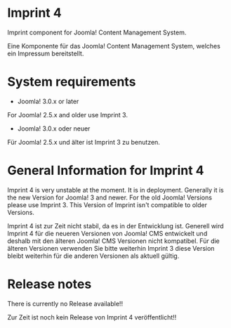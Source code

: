 Imprint 4
=======

Imprint component for Joomla! Content Management System.

Eine Komponente für das Joomla! Content Management System,
welches ein Impressum bereitstellt.

System requirements
===================

- Joomla! 3.0.x or later

For Joomla! 2.5.x and older use Imprint 3.

- Joomla! 3.0.x oder neuer

Für Joomla! 2.5.x und älter ist Imprint 3 zu benutzen.

General Information for Imprint 4
=================================

Imprint 4 is very unstable at the moment. It is in deployment. Generally
it is the new Version for Joomla! 3 and newer. For the old Joomla! Versions
please use Imprint 3. This Version of Imprint isn't compatible to older
Versions.

Imprint 4 ist zur Zeit nicht stabil, da es in der Entwicklung ist. Generell
wird Imprint 4 für die neueren Versionen von Joomla! CMS entwickelt und deshalb
mit den älteren Joomla! CMS Versionen nicht kompatibel. Für die älteren Versionen
verwenden Sie bitte weiterhin Imprint 3 diese Version bleibt weiterhin für die
anderen Versionen als aktuell gültig. 

Release notes
=============

There is currently no Release available!!

Zur Zeit ist noch kein Release von Imprint 4 veröffentlicht!!
